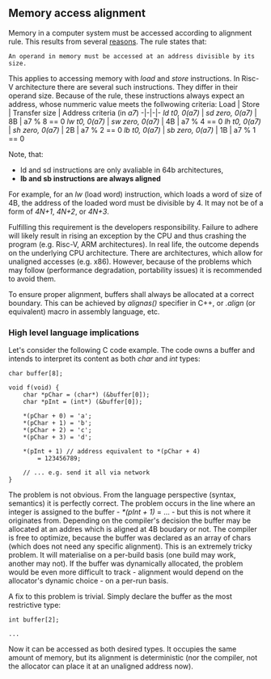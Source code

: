 ## Memory access alignment
Memory in a computer system must be accessed according to alignment rule. This results from several [reasons](https://stackoverflow.com/questions/381244/purpose-of-memory-alignment). The rule states that:

```
An operand in memory must be accessed at an address divisible by its size.
```

This applies to accessing memory with *load* and *store* instructions. In Risc-V architecture there are several such instructions. They differ in their operand size. Because of the rule, these instructions always expect an address, whose nummeric value meets the follwowing criteria:
Load | Store | Transfer size | Address criteria (in *a7*)
-|-|-|-
*ld t0, 0(a7)* | *sd zero, 0(a7)* | 8B | a7 % 8 == 0
*lw t0, 0(a7)* | *sw zero, 0(a7)* | 4B | a7 % 4 == 0
*lh t0, 0(a7)* | *sh zero, 0(a7)* | 2B | a7 % 2 == 0
*lb t0, 0(a7)* | *sb zero, 0(a7)* | 1B | a7 % 1 == 0

Note, that:
- ld and sd instructions are only avaliable in 64b architectures,
- **lb and sb instructions are always aligned**

For example, for an *lw* (load word) instruction, which loads a word of size of 4B, the address of the loaded word must be divisible by 4. It may not be of a form of *4N+1*, *4N+2*, or *4N+3*.


Fulfilling this requirement is the developers responsibility. Failure to adhere will likely result in rising an exception by the CPU and thus crashing the program (e.g. Risc-V, ARM architectures). In real life, the outcome depends on the underlying CPU architecture. There are architectures, which allow for unaligned accesses (e.g. x86). However, because of the problems which may follow (performance degradation, portability issues) it is recommended to avoid them. 

To ensure proper alignment, buffers shall always be allocated at a correct boundary. This can be achieved by *alignas()* specifier in C++, or *.align* (or equivalent) macro in assembly language, etc.

### High level language implications
Let's consider the following C code example. The code owns a buffer and intends to interpret its content as both *char* and *int* types:

```
char buffer[8];

void f(void) {
    char *pChar = (char*) (&buffer[0]);
    char *pInt = (int*) (&buffer[0]);

    *(pChar + 0) = 'a';
    *(pChar + 1) = 'b';
    *(pChar + 2) = 'c';
    *(pChar + 3) = 'd';

    *(pInt + 1) // address equivalent to *(pChar + 4)
        = 123456789;

    // ... e.g. send it all via network
}
```

The problem is not obvious. From the language perspective (syntax, semantics) it is perfectly correct. The problem occurs in the line where an integer is assigned to the buffer - *\*(pInt + 1)* = ... - but this is not where it originates from. Depending on the compiler's decision the buffer may be allocated at an addres which is aligned at 4B boudary or not. The compiler is free to optimize, because the buffer was declared as an array of chars (which does not need any specific alignment). This is an extremely tricky problem. It will materialise on a per-build basis (one build may work, another may not). If the buffer was dynamically allocated, the problem would be even more difficult to track - alignment would depend on the allocator's dynamic choice - on a per-run basis.

A fix to this problem is trivial. Simply declare the buffer as the most restrictive type:

```
int buffer[2];

...
```

Now it can be accessed as both desired types. It occupies the same amount of memory, but its alignment is deterministic (nor the compiler, not the allocator can place it at an unaligned address now).
